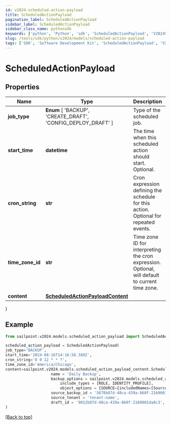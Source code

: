 ```yaml
---
id: v2024-scheduled-action-payload
title: ScheduledActionPayload
pagination_label: ScheduledActionPayload
sidebar_label: ScheduledActionPayload
sidebar_class_name: pythonsdk
keywords: ['python', 'Python', 'sdk', 'ScheduledActionPayload', 'V2024ScheduledActionPayload'] 
slug: /tools/sdk/python/v2024/models/scheduled-action-payload
tags: ['SDK', 'Software Development Kit', 'ScheduledActionPayload', 'V2024ScheduledActionPayload']
---
```


# ScheduledActionPayload


## Properties

Name | Type | Description | Notes
------------ | ------------- | ------------- | -------------
**job_type** |  **Enum** [  'BACKUP',    'CREATE_DRAFT',    'CONFIG_DEPLOY_DRAFT' ] | Type of the scheduled job. | [required]
**start_time** | **datetime** | The time when this scheduled action should start. Optional. | [optional] 
**cron_string** | **str** | Cron expression defining the schedule for this action. Optional for repeated events. | [optional] 
**time_zone_id** | **str** | Time zone ID for interpreting the cron expression. Optional, will default to current time zone. | [optional] 
**content** | [**ScheduledActionPayloadContent**](scheduled-action-payload-content) |  | [required]
}

## Example

```python
from sailpoint.v2024.models.scheduled_action_payload import ScheduledActionPayload

scheduled_action_payload = ScheduledActionPayload(
job_type='BACKUP',
start_time='2024-08-16T14:16:58.389Z',
cron_string='0 0 12 * * ?',
time_zone_id='America/Chicago',
content=sailpoint.v2024.models.scheduled_action_payload_content.ScheduledActionPayload_content(
                    name = 'Daily Backup', 
                    backup_options = sailpoint.v2024.models.scheduled_action_payload_content_backup_options.ScheduledActionPayload_content_backupOptions(
                        include_types = [ROLE, IDENTITY_PROFILE], 
                        object_options = {SOURCE={includedNames=[Source1, Source2]}, ROLE={includedNames=[Admin Role, User Role]}}, ), 
                    source_backup_id = '5678b87d-48ca-439a-868f-2160001da8c2', 
                    source_tenant = 'tenant-name', 
                    draft_id = '9012b87d-48ca-439a-868f-2160001da8c3', )
)

```
[[Back to top]](#) 

